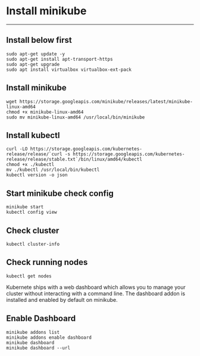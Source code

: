 
# Install minikube
------------------

## Install below first
```console
sudo apt-get update -y 
sudo apt-get install apt-transport-https
sudo apt-get upgrade 
sudo apt install virtualbox virtualbox-ext-pack
```


## Install minikube
```console
wget https://storage.googleapis.com/minikube/releases/latest/minikube-linux-amd64
chmod +x minikube-linux-amd64
sudo mv minikube-linux-amd64 /usr/local/bin/minikube
``` 

## Install kubectl
```console
curl -LO https://storage.googleapis.com/kubernetes-release/release/`curl -s https://storage.googleapis.com/kubernetes-release/release/stable.txt`/bin/linux/amd64/kubectl
chmod +x ./kubectl
mv ./kubectl /usr/local/bin/kubectl
kubectl version -o json 
 ```

## Start minikube check config
```console
minikube start
kubectl config view
```
## Check cluster
```console
kubectl cluster-info
```

## Check running nodes
```console
kubectl get nodes
```

Kubernete ships with a web dashboard which allows you to manage your cluster without interacting with a command line. The dashboard addon is installed and enabled by default on minikube.

## Enable Dashboard

```console
minikube addons list
minikube addons enable dashboard
minikube dashboard
minikube dashboard --url
```


